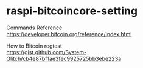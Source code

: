 # raspi-bitcoincore-setting

Commands Reference  
https://developer.bitcoin.org/reference/index.html

How to Bitcoin regtest  
https://gist.github.com/System-Glitch/cb4e87bf1ae3fec9925725bb3ebe223a
